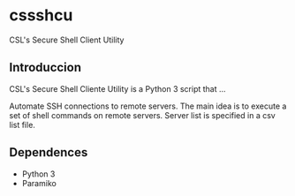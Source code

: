 # cssshcu

CSL's Secure Shell Client Utility


## Introduccion

CSL's Secure Shell Cliente Utility is a Python 3 script that ... 

Automate SSH connections to remote servers.
The main idea is to execute a set of shell commands on remote
servers. Server list is specified in a csv list file.

## Dependences

* Python 3
* Paramiko



